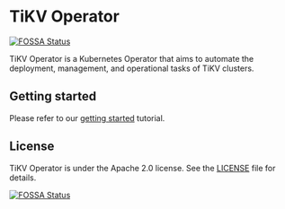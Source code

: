 # TiKV Operator
[![FOSSA Status](https://app.fossa.com/api/projects/git%2Bgithub.com%2Ftikv%2Ftikv-operator.svg?type=shield)](https://app.fossa.com/projects/git%2Bgithub.com%2Ftikv%2Ftikv-operator?ref=badge_shield)


TiKV Operator is a Kubernetes Operator that aims to automate the deployment,
management, and operational tasks of TiKV clusters.

## Getting started

Please refer to our [getting started](docs/getting-started.md) tutorial.

## License

TiKV Operator is under the Apache 2.0 license. See the [LICENSE](./LICENSE) file for
details.


[![FOSSA Status](https://app.fossa.com/api/projects/git%2Bgithub.com%2Ftikv%2Ftikv-operator.svg?type=large)](https://app.fossa.com/projects/git%2Bgithub.com%2Ftikv%2Ftikv-operator?ref=badge_large)